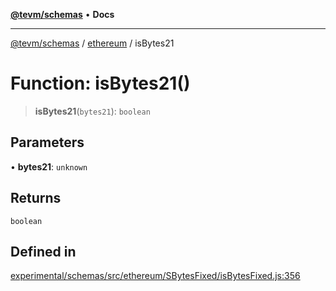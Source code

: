 [**@tevm/schemas**](../../README.md) • **Docs**

***

[@tevm/schemas](../../modules.md) / [ethereum](../README.md) / isBytes21

# Function: isBytes21()

> **isBytes21**(`bytes21`): `boolean`

## Parameters

• **bytes21**: `unknown`

## Returns

`boolean`

## Defined in

[experimental/schemas/src/ethereum/SBytesFixed/isBytesFixed.js:356](https://github.com/qbzzt/tevm-monorepo/blob/main/experimental/schemas/src/ethereum/SBytesFixed/isBytesFixed.js#L356)
